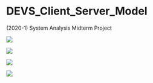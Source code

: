 # DEVS_Client_Server_Model
(2020-1) System Analysis Midterm Project

 <img src="https://user-images.githubusercontent.com/54628612/84043261-07187300-a9e1-11ea-8582-dde8b61bbfdf.JPG"></img>
 
 <img src="https://user-images.githubusercontent.com/54628612/84043265-0849a000-a9e1-11ea-8761-009b95e419cf.JPG"></img>
  
 <img src="https://user-images.githubusercontent.com/54628612/84043266-08e23680-a9e1-11ea-9119-21532cbd2c3d.jpg"></img>
   
  <img src="https://user-images.githubusercontent.com/54628612/84043268-097acd00-a9e1-11ea-94b5-612a40a504e5.jpg"></img>
